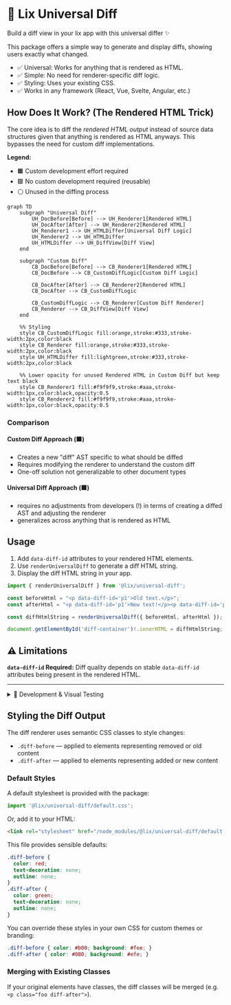 # 🧬 Lix Universal Diff

Build a diff view in your lix app with this universal differ ✨

This package offers a simple way to generate and display diffs, showing users exactly what changed.

- ✅ Universal: Works for anything that is rendered as HTML.
- ✅ Simple: No need for renderer-specific diff logic.
- ✅ Styling: Uses your existing CSS.
- ✅ Works in any framework (React, Vue, Svelte, Angular, etc.)

## How Does It Work? (The Rendered HTML Trick)

The core idea is to diff the *rendered HTML output* instead of source data structures given that anything is rendered as HTML anyways. This bypasses the need for custom diff implementations. 

**Legend:**

- 🟧 Custom development effort required
- 🟩 No custom development required (reusable)
- ⚪ Unused in the diffing process

```mermaid
graph TD
    subgraph "Universal Diff"
        UH_DocBefore[Before] --> UH_Renderer1[Rendered HTML]
        UH_DocAfter[After] --> UH_Renderer2[Rendered HTML]
        UH_Renderer1 --> UH_HTMLDiffer[Universal Diff Logic]
        UH_Renderer2 --> UH_HTMLDiffer
        UH_HTMLDiffer --> UH_DiffView[Diff View]
    end

    subgraph "Custom Diff"
        CB_DocBefore[Before] --> CB_Renderer1[Rendered HTML]
        CB_DocBefore --> CB_CustomDiffLogic[Custom Diff Logic]
        
        CB_DocAfter[After] --> CB_Renderer2[Rendered HTML]
        CB_DocAfter --> CB_CustomDiffLogic
        
        CB_CustomDiffLogic --> CB_Renderer[Custom Diff Renderer]
        CB_Renderer --> CB_DiffView[Diff View]
    end

    %% Styling
    style CB_CustomDiffLogic fill:orange,stroke:#333,stroke-width:2px,color:black
    style CB_Renderer fill:orange,stroke:#333,stroke-width:2px,color:black
    style UH_HTMLDiffer fill:lightgreen,stroke:#333,stroke-width:2px,color:black
    
    %% Lower opacity for unused Rendered HTML in Custom Diff but keep text black
    style CB_Renderer1 fill:#f9f9f9,stroke:#aaa,stroke-width:1px,color:black,opacity:0.5
    style CB_Renderer2 fill:#f9f9f9,stroke:#aaa,stroke-width:1px,color:black,opacity:0.5
```

### Comparison

#### Custom Diff Approach (🟧)

- Creates a new "diff" AST specific to what should be diffed
- Requires modifying the renderer to understand the custom diff
- One-off solution not generalizable to other document types

#### Universal Diff Approach (🟩)

- requires no adjustments from developers (!) in terms of creating a diffed AST and adjusting the renderer
- generalizes across anything that is rendered as HTML

## Usage

1. Add `data-diff-id` attributes to your rendered HTML elements.
2. Use `renderUniversalDiff` to generate a diff HTML string.
3. Display the diff HTML string in your app.

```typescript
import { renderUniversalDiff } from '@lix/universal-diff';

const beforeHtml = "<p data-diff-id='p1'>Old text.</p>";
const afterHtml = "<p data-diff-id='p1'>New text!</p><p data-diff-id='p2'>Added.</p>";

const diffHtmlString = renderUniversalDiff({ beforeHtml, afterHtml });

document.getElementById('diff-container')!.innerHTML = diffHtmlString;
```

## ⚠️ Limitations

**`data-diff-id` Required:** Diff quality depends on stable `data-diff-id` attributes being present in the rendered HTML.

---

<details>
<summary>🧪 Development & Visual Testing</summary>

This package includes a Vite-based visual test website to help develop and debug the `renderUniversalDiff` function.

**Running the Test Website:**

1.  Ensure monorepo dependencies are installed (`pnpm install` from root).
2.  Start the dev server:

    ```bash
    # From monorepo root
    pnpm --filter universal-diff dev

    # Or from this package directory
    pnpm dev
    ```

</details>


## Styling the Diff Output

The diff renderer uses semantic CSS classes to style changes:

- `.diff-before` — applied to elements representing removed or old content
- `.diff-after` — applied to elements representing added or new content

### Default Styles

A default stylesheet is provided with the package:

```js
import '@lix/universal-diff/default.css';
```

Or, add it to your HTML:

```html
<link rel="stylesheet" href="/node_modules/@lix/universal-diff/default.css">
```

This file provides sensible defaults:

```css
.diff-before {
  color: red;
  text-decoration: none;
  outline: none;
}
.diff-after {
  color: green;
  text-decoration: none;
  outline: none;
}
```

You can override these styles in your own CSS for custom themes or branding:

```css
.diff-before { color: #b00; background: #fee; }
.diff-after { color: #080; background: #efe; }
```

### Merging with Existing Classes

If your original elements have classes, the diff classes will be merged (e.g. `<p class="foo diff-after">`).

